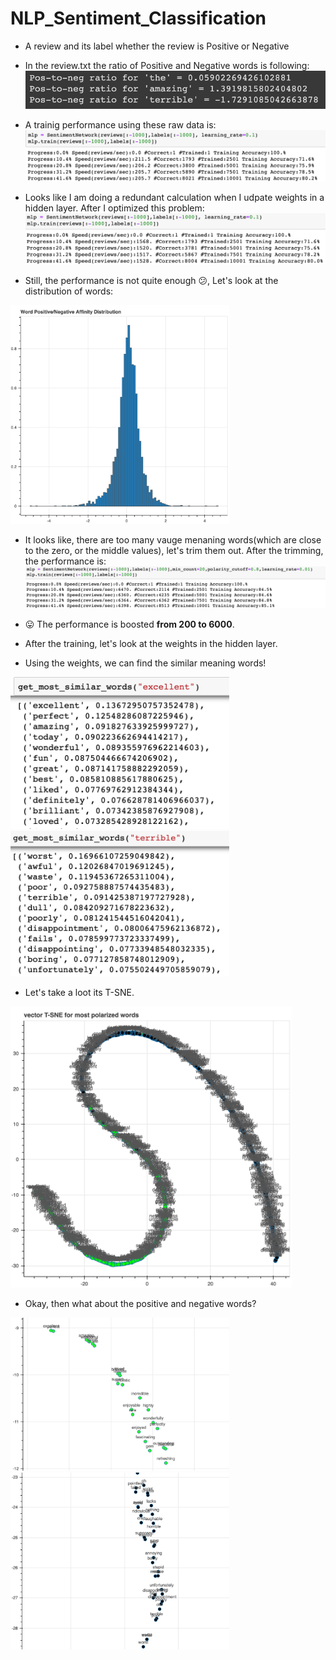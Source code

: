 # NLP_Sentiment_Classification

* A review and its label whether the review is Positive or Negative


* In the review.txt the ratio of Positive and Negative words is following:
![Positive Negative Ratio](/scs/pos_neg_ratio.png)

* A trainig performance using these raw data is:
![Before Reduce Noise](/scs/b4_reduce.png)

* Looks like I am doing a redundant calculation when I udpate weights in a hidden layer. After I optimized this problem:
![First Noise Reduction](/scs/first_reduction.png)

* Still, the performance is not quite enough :confused:, Let's look at the distribution of words:
<img src="/scs/bokeh_plot_pos_neg_dist.png" width="350"/> 

* It looks like, there are too many vauge menaning words(which are close to the zero, or the middle values), let's trim them out.
After the trimming, the performance is:
![Last Noise Reduction](/scs/final_reduction.png)

* :stuck_out_tongue: The performance is boosted **from 200 to 6000**.

* After the training, let's look at the weights in the hidden layer. 
* Using the weights, we can find the similar meaning words!


<img src="/scs/similar_excellent.png" width="350"/> <img src="/scs/similar_terrible.png" width="350"/> 


* Let's take a loot its T-SNE.

<img src="/scs/T-SNE_most_polarized.png" width="450"/> 



* Okay, then what about the positive and negative words?


<img src="/scs/T-SNE_pos.png" width="350"/> <img src="/scs/T-SNE_neg.png" width="350"/> 
